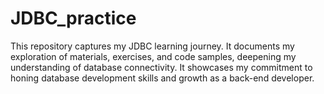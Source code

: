 # JDBC_practice
This repository captures my JDBC learning journey. It documents my exploration of materials, exercises, and code samples, deepening my understanding of database connectivity. It showcases my commitment to honing database development skills and growth as a back-end developer.
